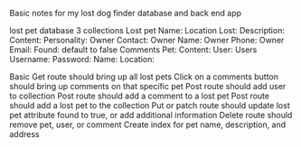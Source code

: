 Basic notes for my lost dog finder database and back end app

lost pet database
	3 collections
		Lost pet
			Name:
			Location Lost:
			Description:
			Content:
			Personality:
			Owner Contact:
				Owner Name:
				Owner Phone:
				Owner Email:
			Found: default to false
		Comments
			Pet:
			Content:
			User:
		Users
			Username:
			Password:
			Name:
			Location:
	
Basic Get route should bring up all lost pets
	Click on a comments button should bring up comments on that specific pet
Post route should add user to collection
Post route should add a comment to a lost pet
Post route should add a lost pet to the collection
Put or patch route should update lost pet attribute found to true, or add additional information
Delete route should remove pet, user, or comment
Create index for pet name, description, and address
